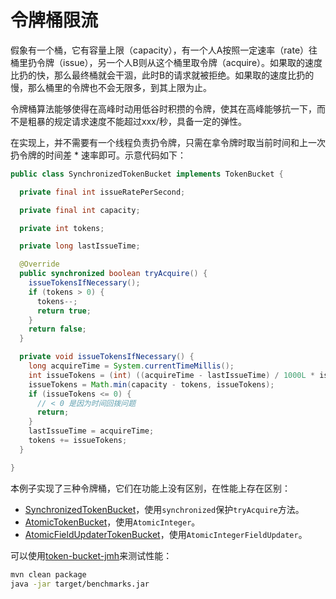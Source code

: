 # 令牌桶限流

假象有一个桶，它有容量上限（capacity），有一个人A按照一定速率（rate）往桶里扔令牌（issue），另一个人B则从这个桶里取令牌（acquire）。如果取的速度比扔的快，那么最终桶就会干涸，此时B的请求就被拒绝。如果取的速度比扔的慢，那么桶里的令牌也不会无限多，到其上限为止。

令牌桶算法能够使得在高峰时动用低谷时积攒的令牌，使其在高峰能够抗一下，而不是粗暴的规定请求速度不能超过xxx/秒，具备一定的弹性。

在实现上，并不需要有一个线程负责扔令牌，只需在拿令牌时取当前时间和上一次扔令牌的时间差 * 速率即可。示意代码如下：

```java
public class SynchronizedTokenBucket implements TokenBucket {

  private final int issueRatePerSecond;

  private final int capacity;

  private int tokens;

  private long lastIssueTime;

  @Override
  public synchronized boolean tryAcquire() {
    issueTokensIfNecessary();
    if (tokens > 0) {
      tokens--;
      return true;
    }
    return false;
  }

  private void issueTokensIfNecessary() {
    long acquireTime = System.currentTimeMillis();
    int issueTokens = (int) ((acquireTime - lastIssueTime) / 1000L * issueRatePerSecond);
    issueTokens = Math.min(capacity - tokens, issueTokens);
    if (issueTokens <= 0) {
      // < 0 是因为时间回拨问题
      return;
    }
    lastIssueTime = acquireTime;
    tokens += issueTokens;
  }

}
```

本例子实现了三种令牌桶，它们在功能上没有区别，在性能上存在区别：

* [SynchronizedTokenBucket](src/main/java/me/chanjar/codesnippets/tokenbucket/SynchronizedTokenBucket.java)，使用`synchronized`保护`tryAcquire`方法。
* [AtomicTokenBucket](src/main/java/me/chanjar/codesnippets/tokenbucket/AtomicTokenBucket.java)，使用`AtomicInteger`。
* [AtomicFieldUpdaterTokenBucket](src/main/java/me/chanjar/codesnippets/tokenbucket/AtomicFieldUpdaterTokenBucket.java)，使用`AtomicIntegerFieldUpdater`。

可以使用[token-bucket-jmh](../token-bucket-jmh)来测试性能：

```bash
mvn clean package
java -jar target/benchmarks.jar
```

